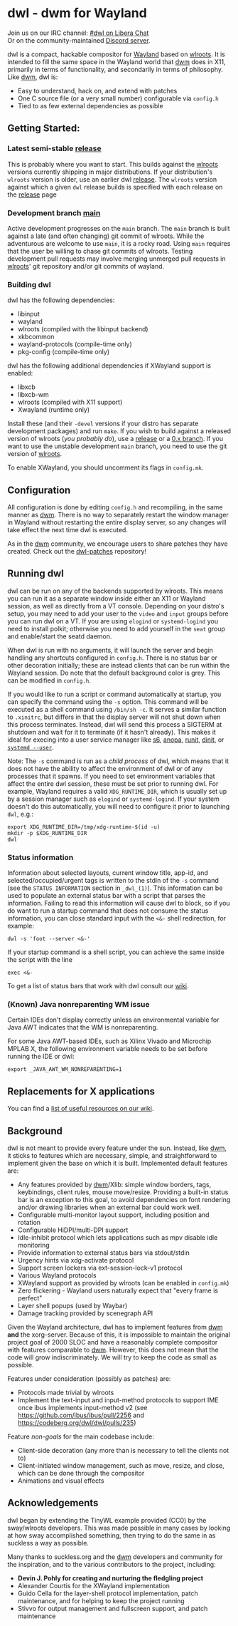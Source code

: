 # dwl - dwm for Wayland

Join us on our IRC channel: [#dwl on Libera Chat]  
Or on the community-maintained [Discord server].

dwl is a compact, hackable compositor for [Wayland] based on [wlroots]. It is
intended to fill the same space in the Wayland world that [dwm] does in X11,
primarily in terms of functionality, and secondarily in terms of
philosophy. Like [dwm], dwl is:

- Easy to understand, hack on, and extend with patches
- One C source file (or a very small number) configurable via `config.h`
- Tied to as few external dependencies as possible

## Getting Started:

### Latest semi-stable [release]
This is probably where you want to start. This builds against the [wlroots]
versions currently shipping in major distributions. If your
distribution's `wlroots` version is older, use an earlier dwl [release].
The `wlroots` version against which a given `dwl` release builds is specified
with each release on the [release] page

### Development branch [main]
Active development progresses on the `main` branch. The `main` branch is built
against a late (and often changing) git commit of wlroots. While the adventurous
are welcome to use `main`, it is a rocky road. Using `main` requires that the
user be willing to chase git commits of wlroots. Testing development pull
requests may involve merging unmerged pull requests in [wlroots]' git repository
and/or git commits of wayland.
  
### Building dwl
dwl has the following dependencies:
- libinput
- wayland
- wlroots (compiled with the libinput backend)
- xkbcommon
- wayland-protocols (compile-time only)
- pkg-config (compile-time only)

dwl has the following additional dependencies if XWayland support is enabled:
- libxcb
- libxcb-wm
- wlroots (compiled with X11 support)
- Xwayland (runtime only)

Install these (and their `-devel` versions if your distro has separate
development packages) and run `make`. If you wish to build against a released
version of wlroots (*you probably do*), use a [release] or a [0.x branch]. If
you want to use the unstable development `main` branch, you need to use the git
version of [wlroots].

To enable XWayland, you should uncomment its flags in `config.mk`.

## Configuration

All configuration is done by editing `config.h` and recompiling, in the same
manner as [dwm]. There is no way to separately restart the window manager in
Wayland without restarting the entire display server, so any changes will take
effect the next time dwl is executed.

As in the [dwm] community, we encourage users to share patches they have
created. Check out the [dwl-patches] repository!

## Running dwl

dwl can be run on any of the backends supported by wlroots. This means you can
run it as a separate window inside either an X11 or Wayland session, as well as
directly from a VT console. Depending on your distro's setup, you may need to
add your user to the `video` and `input` groups before you can run dwl on a
VT. If you are using `elogind` or `systemd-logind` you need to install polkit;
otherwise you need to add yourself in the `seat` group and enable/start the
seatd daemon.

When dwl is run with no arguments, it will launch the server and begin handling
any shortcuts configured in `config.h`. There is no status bar or other
decoration initially; these are instead clients that can be run within the
Wayland session. Do note that the default background color is grey. This can be
modified in `config.h`.

If you would like to run a script or command automatically at startup, you can
specify the command using the `-s` option. This command will be executed as a
shell command using `/bin/sh -c`.  It serves a similar function to `.xinitrc`,
but differs in that the display server will not shut down when this process
terminates. Instead, dwl will send this process a SIGTERM at shutdown and wait
for it to terminate (if it hasn't already). This makes it ideal for execing into
a user service manager like [s6], [anopa], [runit], [dinit], or [`systemd
--user`].

Note: The `-s` command is run as a *child process* of dwl, which means that it
does not have the ability to affect the environment of dwl or of any processes
that it spawns. If you need to set environment variables that affect the entire
dwl session, these must be set prior to running dwl. For example, Wayland
requires a valid `XDG_RUNTIME_DIR`, which is usually set up by a session manager
such as `elogind` or `systemd-logind`.  If your system doesn't do this
automatically, you will need to configure it prior to launching `dwl`, e.g.:

    export XDG_RUNTIME_DIR=/tmp/xdg-runtime-$(id -u)
    mkdir -p $XDG_RUNTIME_DIR
    dwl

### Status information

Information about selected layouts, current window title, app-id, and
selected/occupied/urgent tags is written to the stdin of the `-s` command (see
the `STATUS INFORMATION` section in `_dwl_(1)`).  This information can be used to
populate an external status bar with a script that parses the
information. Failing to read this information will cause dwl to block, so if you
do want to run a startup command that does not consume the status information,
you can close standard input with the `<&-` shell redirection, for example:

    dwl -s 'foot --server <&-'

If your startup command is a shell script, you can achieve the same inside the
script with the line

    exec <&-

To get a list of status bars that work with dwl consult our [wiki].

### (Known) Java nonreparenting WM issue
Certain IDEs don't display correctly unless an environmental variable for Java AWT
indicates that the WM is nonreparenting.

For some Java AWT-based IDEs, such as Xilinx Vivado and Microchip MPLAB X, the
following environment variable needs to be set before running the IDE or dwl:

    export _JAVA_AWT_WM_NONREPARENTING=1

## Replacements for X applications

You can find a [list of useful resources on our wiki].

## Background

dwl is not meant to provide every feature under the sun. Instead, like [dwm], it
sticks to features which are necessary, simple, and straightforward to implement
given the base on which it is built. Implemented default features are:

- Any features provided by [dwm]/Xlib: simple window borders, tags, keybindings,
  client rules, mouse move/resize. Providing a built-in status bar is an
  exception to this goal, to avoid dependencies on font rendering and/or drawing
  libraries when an external bar could work well.
- Configurable multi-monitor layout support, including position and rotation
- Configurable HiDPI/multi-DPI support
- Idle-inhibit protocol which lets applications such as mpv disable idle
  monitoring
- Provide information to external status bars via stdout/stdin
- Urgency hints via xdg-activate protocol
- Support screen lockers via ext-session-lock-v1 protocol
- Various Wayland protocols
- XWayland support as provided by wlroots (can be enabled in `config.mk`)
- Zero flickering - Wayland users naturally expect that "every frame is perfect"
- Layer shell popups (used by Waybar)
- Damage tracking provided by scenegraph API

Given the Wayland architecture, dwl has to implement features from [dwm] **and**
the xorg-server. Because of this, it is impossible to maintain the original
project goal of 2000 SLOC and have a reasonably complete compositor with
features comparable to [dwm]. However, this does not mean that the code will grow
indiscriminately. We will try to keep the code as small as possible.

Features under consideration (possibly as patches) are:

- Protocols made trivial by wlroots
- Implement the text-input and input-method protocols to support IME once ibus
  implements input-method v2 (see https://github.com/ibus/ibus/pull/2256 and
  https://codeberg.org/dwl/dwl/pulls/235)

Feature *non-goals* for the main codebase include:

- Client-side decoration (any more than is necessary to tell the clients not to)
- Client-initiated window management, such as move, resize, and close, which can
  be done through the compositor
- Animations and visual effects

## Acknowledgements

dwl began by extending the TinyWL example provided (CC0) by the sway/wlroots
developers. This was made possible in many cases by looking at how sway
accomplished something, then trying to do the same in as suckless a way as
possible.

Many thanks to suckless.org and the [dwm] developers and community for the
inspiration, and to the various contributors to the project, including:

- **Devin J. Pohly for creating and nurturing the fledgling project**
- Alexander Courtis for the XWayland implementation
- Guido Cella for the layer-shell protocol implementation, patch maintenance,
  and for helping to keep the project running
- Stivvo for output management and fullscreen support, and patch maintenance


[wlroots]: https://gitlab.freedesktop.org/wlroots
[dwm]: https://dwm.suckless.org/
[`systemd --user`]: https://wiki.archlinux.org/title/Systemd/User
[#dwl on Libera Chat]: https://web.libera.chat/?channels=#dwl
[0.7-rc1]: https://codeberg.org/dwl/dwl/releases/tag/v0.7-rc1
[0.x branch]: https://codeberg.org/dwl/dwl/branches
[anopa]: https://jjacky.com/anopa/
[dinit]: https://davmac.org/projects/dinit/
[dwl-patches]: https://codeberg.org/dwl/dwl-patches
[list of useful resources on our wiki]: https://codeberg.org/dwl/dwl/wiki/Home#migrating-from-x
[main]: https://codeberg.org/dwl/dwl/src/branch/main
[release]: https://codeberg.org/dwl/dwl/releases
[runit]: http://smarden.org/runit/faq.html#userservices
[s6]: https://skarnet.org/software/s6/
[wlroots]: https://gitlab.freedesktop.org/wlroots/wlroots/
[wiki]: https://codeberg.org/dwl/dwl/wiki/Home#compatible-status-bars
[Discord server]: https://discord.gg/jJxZnrGPWN
[Wayland]: https://wayland.freedesktop.org/
